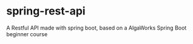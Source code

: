 # spring-rest-api
A Restful API made with spring boot, based on a AlgaWorks Spring Boot beginner course
